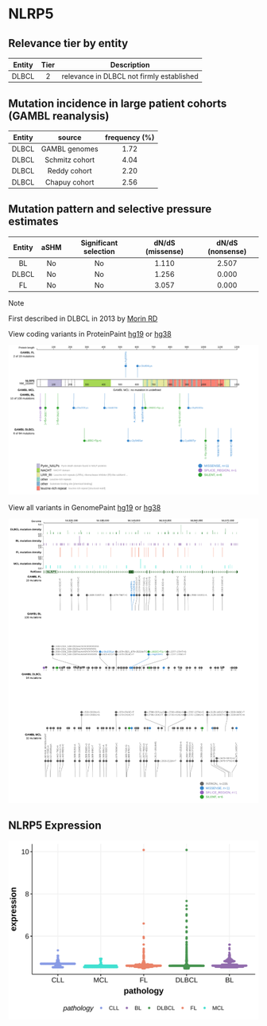# NLRP5

## Relevance tier by entity

|Entity|Tier|Description                              |
|:------:|:----:|-----------------------------------------|
|DLBCL |2   |relevance in DLBCL not firmly established|

## Mutation incidence in large patient cohorts (GAMBL reanalysis)

|Entity|source        |frequency (%)|
|:------:|:--------------:|:-------------:|
|DLBCL |GAMBL genomes |1.72         |
|DLBCL |Schmitz cohort|4.04         |
|DLBCL |Reddy cohort  |2.20         |
|DLBCL |Chapuy cohort |2.56         |

## Mutation pattern and selective pressure estimates

|Entity|aSHM|Significant selection|dN/dS (missense)|dN/dS (nonsense)|
|:------:|:----:|:---------------------:|:----------------:|:----------------:|
|BL    |No  |No                   |1.110           |2.507           |
|DLBCL |No  |No                   |1.256           |0.000           |
|FL    |No  |No                   |3.057           |0.000           |


> [!NOTE]
> First described in DLBCL in 2013 by [Morin RD](https://pubmed.ncbi.nlm.nih.gov/23699601)


View coding variants in ProteinPaint [hg19](https://morinlab.github.io/LLMPP/GAMBL/NLRP5_protein.html)  or [hg38](https://morinlab.github.io/LLMPP/GAMBL/NLRP5_protein_hg38.html)

![image](images/proteinpaint/NLRP5_NM_153447.svg)

View all variants in GenomePaint [hg19](https://morinlab.github.io/LLMPP/GAMBL/NLRP5.html)  or [hg38](https://morinlab.github.io/LLMPP/GAMBL/NLRP5_hg38.html)

![image](images/proteinpaint/NLRP5.svg)
## NLRP5 Expression
![image](images/gene_expression/NLRP5_by_pathology.svg)
